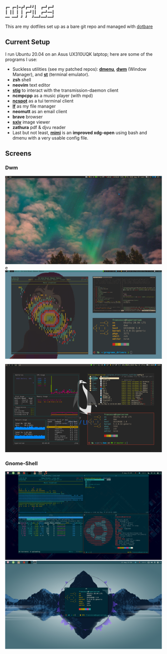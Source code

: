 ```
┏━ ┏━┃━┏┛┏━┛┛┃  ┏━┛┏━┛
┃ ┃┃ ┃ ┃ ┏━┛┃┃  ┏━┛━━┃
━━ ━━┛ ┛ ┛  ┛━━┛━━┛━━┛
```

This are my dotfiles set up as a bare git repo and managed with [dotbare](https://github.com/kazhala/dotbare)

## Current Setup

I run Ubuntu 20.04 on an Asus UX310UQK latptop; here are some of the programs I use:
- Suckless utilities (see my patched repos):   **[dmenu](https://github.com/BachoSeven/dmenu)**, **[dwm](https://github.com/BachoSeven/dwm)** (Window Manager), and **[st](https://github.com/BachoSeven/st)** (terminal emulator).
- **zsh**  shell
- **neovim** text editor
- **[stig](https://github.com/rndusr/stig)** to interact with the transmission-daemon client
- **ncmpcpp** as a music player (with mpd)
- **[ncspot](https://github.com/hrkfdn/ncspot)** as a tui terminal client
- **[lf](https://github.com/gokcehan/lf)** as my file manager
- **neomutt** as an email client
- **brave** browser
- **[sxiv](https://github.com/muennich/sxiv)** image viewer
- **zathura** pdf & djvu reader
- Last but not least, **[mimi](https://github.com/BachoSeven/mimi)** is an __improved xdg-open__ using bash and dmenu with a very usable config file.

## Screens

### Dwm

<img src="pics/screens/ricing/:).png" alt=":)"/>e
<img src="pics/screens/ricing/dwm.png" alt="dwm"/>

<img src="pics/screens/ricing/dwm2.png" alt="dwm2"/>

### Gnome-Shell

<img src="pics/screens/ricing/new_rice1.png" alt="screenshot"/>

<img src="pics/screens/ricing/new_rice-small.png" alt="pfetch"/>
